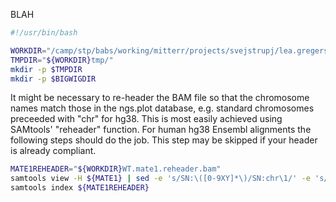 BLAH

```bash
#!/usr/bin/bash 

WORKDIR="/camp/stp/babs/working/mitterr/projects/svejstrupj/lea.gregersen/SCAF.methods_paper/work/"
TMPDIR="${WORKDIR}tmp/"
mkdir -p $TMPDIR
mkdir -p $BIGWIGDIR
```

It might be necessary to re-header the BAM file so that the chromosome names match those in the ngs.plot database, e.g. standard chromosomes preceeded with "chr" for hg38.
This is most easily achieved using SAMtools' "reheader" function.
For human hg38 Ensembl alignments the following steps should do the job.
This step may be skipped if your header is already compliant.
```bash
MATE1REHEADER="${WORKDIR}WT.mate1.reheader.bam"
samtools view -H ${MATE1} | sed -e 's/SN:\([0-9XY]*\)/SN:chr\1/' -e 's/SN:MT/SN:chrM/' | samtools reheader - ${MATE1} > ${MATE1REHEADER}
samtools index ${MATE1REHEADER}
```


